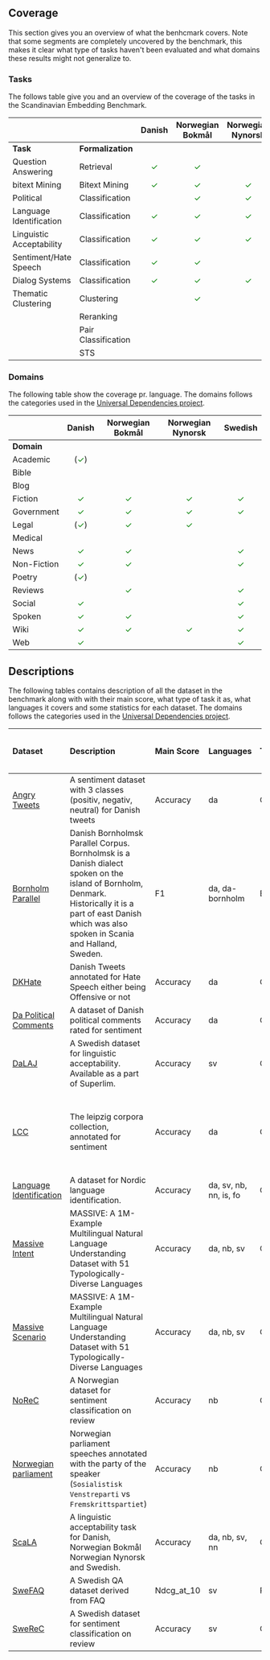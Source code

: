 
## Coverage 
This section gives you an overview of what the benhcmark covers. 
Note that some segments are completely uncovered by the benchmark, this makes it clear what type of tasks haven't been evaluated and what domains these
results might not generalize to.


### Tasks
The follows table give you and an overview of the coverage of the tasks in the Scandinavian Embedding Benchmark. 

|                          |                     |               Danish               |          Norwegian Bokmål          |         Norwegian Nynorsk          |              Swedish               |
| :----------------------- | :------------------ | :--------------------------------: | :--------------------------------: | :--------------------------------: | :--------------------------------: |
| **Task**                 | **Formalization**   |                                    |                                    |                                    |                                    |
| Question Answering       | Retrieval           | <span style="color:green">✓</span> | <span style="color:green">✓</span> |                                    | <span style="color:green">✓</span> |
| bitext Mining            | Bitext Mining       | <span style="color:green">✓</span> | <span style="color:green">✓</span> | <span style="color:green">✓</span> |                                    |
| Political                | Classification      |                                    | <span style="color:green">✓</span> | <span style="color:green">✓</span> |                                    |
| Language Identification  | Classification      | <span style="color:green">✓</span> | <span style="color:green">✓</span> | <span style="color:green">✓</span> | <span style="color:green">✓</span> |
| Linguistic Acceptability | Classification      | <span style="color:green">✓</span> | <span style="color:green">✓</span> | <span style="color:green">✓</span> | <span style="color:green">✓</span> |
| Sentiment/Hate Speech    | Classification      | <span style="color:green">✓</span> | <span style="color:green">✓</span> |                                    | <span style="color:green">✓</span> |
| Dialog Systems           | Classification      | <span style="color:green">✓</span> | <span style="color:green">✓</span> | <span style="color:green">✓</span> | <span style="color:green">✓</span> |
| Thematic Clustering      | Clustering          |                                    | <span style="color:green">✓</span> |                                    | <span style="color:green">✓</span> |
|                          | Reranking           |                                    |                                    |                                    |                                    |
|                          | Pair Classification |                                    |                                    |                                    |                                    |
|                          | STS                 |                                    |                                    |                                    |                                    |



### Domains
The following table show the coverage pr. language. The domains follows the categories used in the [Universal Dependencies project](https://universaldependencies.org).

|             |                Danish                |          Norwegian Bokmål          |         Norwegian Nynorsk          |              Swedish               |
| ----------- | :----------------------------------: | :--------------------------------: | :--------------------------------: | :--------------------------------: |
| **Domain**  |                                      |                                    |                                    |                                    |
| Academic    | (<span style="color:green">✓</span>) |                                    |                                    |                                    |
| Bible       |                                      |                                    |                                    |                                    |
| Blog        |                                      |                                    |                                    |                                    |
| Fiction     |  <span style="color:green">✓</span>  | <span style="color:green">✓</span> | <span style="color:green">✓</span> | <span style="color:green">✓</span> |
| Government  |  <span style="color:green">✓</span>  | <span style="color:green">✓</span> | <span style="color:green">✓</span> | <span style="color:green">✓</span> |
| Legal       | (<span style="color:green">✓</span>) | <span style="color:green">✓</span> | <span style="color:green">✓</span> |                                    |
| Medical     |                                      |                                    |                                    |                                    |
| News        |  <span style="color:green">✓</span>  | <span style="color:green">✓</span> |                                    | <span style="color:green">✓</span> |
| Non-Fiction |  <span style="color:green">✓</span>  | <span style="color:green">✓</span> |                                    | <span style="color:green">✓</span> |
| Poetry      | (<span style="color:green">✓</span>) |                                    |                                    |                                    |
| Reviews     |                                      | <span style="color:green">✓</span> |                                    | <span style="color:green">✓</span> |
| Social      |  <span style="color:green">✓</span>  |                                    |                                    | <span style="color:green">✓</span> |
| Spoken      |  <span style="color:green">✓</span>  | <span style="color:green">✓</span> |                                    | <span style="color:green">✓</span> |
| Wiki        |  <span style="color:green">✓</span>  | <span style="color:green">✓</span> | <span style="color:green">✓</span> | <span style="color:green">✓</span> |
| Web         |  <span style="color:green">✓</span>  |                                    |                                    | <span style="color:green">✓</span> |




## Descriptions
The following tables contains description of all the dataset in the benchmark along with with their main score, what type of task it as, what languages it covers and some statistics for each dataset. The domains follows the categories used in the [Universal Dependencies project](https://universaldependencies.org).

<!-- This dataset is autogenerated. If you want to update it please update the dataset metadata instead. -->

<!--START_TABLE-->
| Dataset                                                                                                                                                  | Description                                                                                                                                                                                                | Main Score | Languages              | Type           | Domains                                                  | Number of Documents | Mean Length of Documents (characters) |
| :------------------------------------------------------------------------------------------------------------------------------------------------------- | :--------------------------------------------------------------------------------------------------------------------------------------------------------------------------------------------------------- | :--------- | :--------------------- | :------------- | :------------------------------------------------------- | ------------------: | :------------------------------------ |
| [Angry Tweets](https://aclanthology.org/2021.nodalida-main.53/)                                                                                          | A sentiment dataset with 3 classes (positiv, negativ, neutral) for Danish tweets                                                                                                                           | Accuracy   | da                     | Classification | social                                                   |                1047 | 156.15 (std: 82.02)                   |
| [Bornholm Parallel](https://aclanthology.org/W19-6138/)                                                                                                  | Danish Bornholmsk Parallel Corpus. Bornholmsk is a Danish dialect spoken on the island of Bornholm, Denmark. Historically it is a part of east Danish which was also spoken in Scania and Halland, Sweden. | F1         | da, da-bornholm        | BitextMining   | poetry, wiki, fiction, web, social                       |                1000 | 44.36 (std: 41.22)                    |
| [DKHate](https://aclanthology.org/2020.lrec-1.430/)                                                                                                      | Danish Tweets annotated for Hate Speech either being Offensive or not                                                                                                                                      | Accuracy   | da                     | Classification | social                                                   |                 329 | 88.18 (std: 168.30)                   |
| [Da Political Comments](https://huggingface.co/datasets/danish_political_comments)                                                                       | A dataset of Danish political comments rated for sentiment                                                                                                                                                 | Accuracy   | da                     | Classification | social                                                   |                7206 | 69.60 (std: 62.85)                    |
| [DaLAJ](https://spraakbanken.gu.se/en/resources/superlim)                                                                                                | A Swedish dataset for linguistic acceptability. Available as a part of Superlim.                                                                                                                           | Accuracy   | sv                     | Classification | fiction, non-fiction                                     |                 888 | 120.77 (std: 67.95)                   |
| [LCC](https://github.com/fnielsen/lcc-sentiment)                                                                                                         | The leipzig corpora collection, annotated for sentiment                                                                                                                                                    | Accuracy   | da                     | Classification | legal, web, news, social, fiction, non-fiction, academic |                 150 | 118.73 (std: 57.82)                   |
| [Language Identification](https://aclanthology.org/2021.vardial-1.8/)                                                                                    | A dataset for Nordic language identification.                                                                                                                                                              | Accuracy   | da, sv, nb, nn, is, fo | Classification | wiki                                                     |                3000 | 78.23 (std: 48.54)                    |
| [Massive Intent](https://arxiv.org/abs/2204.08582#:~:text=MASSIVE%20contains%201M%20realistic%2C%20parallel,diverse%20languages%20from%2029%20genera.)   | MASSIVE: A 1M-Example Multilingual Natural Language Understanding Dataset with 51 Typologically-Diverse Languages                                                                                          | Accuracy   | da, nb, sv             | Classification | spoken                                                   |               15021 | 34.65 (std: 16.99)                    |
| [Massive Scenario](https://arxiv.org/abs/2204.08582#:~:text=MASSIVE%20contains%201M%20realistic%2C%20parallel,diverse%20languages%20from%2029%20genera.) | MASSIVE: A 1M-Example Multilingual Natural Language Understanding Dataset with 51 Typologically-Diverse Languages                                                                                          | Accuracy   | da, nb, sv             | Classification | spoken                                                   |               15021 | 34.65 (std: 16.99)                    |
| [NoReC](https://aclanthology.org/L18-1661/)                                                                                                              | A Norwegian dataset for sentiment classification on review                                                                                                                                                 | Accuracy   | nb                     | Classification | reviews                                                  |                2048 | 89.62 (std: 61.21)                    |
| [Norwegian parliament](https://huggingface.co/datasets/NbAiLab/norwegian_parliament)                                                                     | Norwegian parliament speeches annotated with the party of the speaker (`Sosialistisk Venstreparti` vs `Fremskrittspartiet`)                                                                                | Accuracy   | nb                     | Classification | spoken                                                   |                2400 | 1897.51 (std: 1988.62)                |
| [ScaLA](https://aclanthology.org/2023.nodalida-1.20/)                                                                                                    | A linguistic acceptability task for Danish, Norwegian Bokmål Norwegian Nynorsk and Swedish.                                                                                                                | Accuracy   | da, nb, sv, nn         | Classification | fiction, news, non-fiction, spoken                       |               74846 | 102.50 (std: 56.10)                   |
| [SweFAQ](https://spraakbanken.gu.se/en/resources/superlim)                                                                                               | A Swedish QA dataset derived from FAQ                                                                                                                                                                      | Ndcg_at_10 | sv                     | Retrieval      | non-fiction, web                                         |                1539 | 236.21 (std: 225.72)                  |
| [SweReC](https://aclanthology.org/2023.nodalida-1.20/)                                                                                                   | A Swedish dataset for sentiment classification on review                                                                                                                                                   | Accuracy   | sv                     | Classification | reviews                                                  |                2048 | 318.83 (std: 499.57)                  |
<!--END_TABLE-->